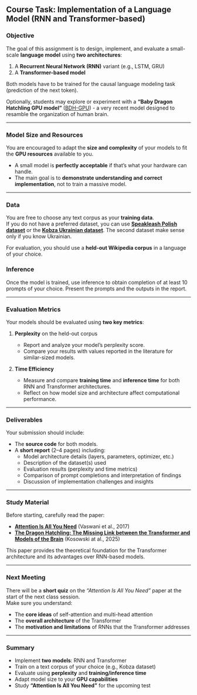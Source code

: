 ## **Course Task: Implementation of a Language Model (RNN and Transformer-based)**

### **Objective**
The goal of this assignment is to design, implement, and evaluate a small-scale **language model** using **two architectures**:
1. A **Recurrent Neural Network (RNN)** variant (e.g., LSTM, GRU)  
2. A **Transformer-based model**

Both models have to be trained for the causal language modeling task (prediction of the next token).

Optionally, students may explore or experiment with a **“Baby Dragon Hatchling GPU model”** ([BDH-GPU](https://github.com/pathwaycom/bdh)) - a very recent model designed to resamble the organization of human brain.

---

### **Model Size and Resources**
You are encouraged to adapt the **size and complexity** of your models to fit the **GPU resources** available to you.  
- A small model is **perfectly acceptable** if that’s what your hardware can handle.  
- The main goal is to **demonstrate understanding and correct implementation**, not to train a massive model.

---

### **Data**
You are free to choose any text corpus as your **training data**.  
If you do not have a preferred dataset, you can use **[Speakleash Polish dataset](https://github.com/speakleash/speakleash)** or the **[Kobza Ukrainian dataset](https://huggingface.co/datasets/Goader/kobza)**. The second dataset make sense only if you know Ukrainian.

For evaluation, you should use a **held-out Wikipedia corpus** in a language of your choice.

### **Inference**
Once the model is trained, use inference to obtain completion of at least 10 prompts of your choice. 
Present the prompts and the outputs in the report.

---

### **Evaluation Metrics**
Your models should be evaluated using **two key metrics**:

1. **Perplexity** on the held-out corpus  
   - Report and analyze your model’s perplexity score.  
   - Compare your results with values reported in the literature for similar-sized models.

2. **Time Efficiency**  
   - Measure and compare **training time** and **inference time** for both RNN and Transformer architectures.  
   - Reflect on how model size and architecture affect computational performance.

---

### **Deliverables**
Your submission should include:
- The **source code** for both models.  
- A **short report** (2–4 pages) including:
  - Model architecture details (layers, parameters, optimizer, etc.)  
  - Description of the dataset(s) used  
  - Evaluation results (perplexity and time metrics)  
  - Comparison of prompt completions and interpretation of findings  
  - Discussion of implementation challenges and insights  

---

### **Study Material**
Before starting, carefully read the paper:  
* **[Attention Is All You Need](https://arxiv.org/abs/1706.03762)** (Vaswani et al., 2017) 
* **[The Dragon Hatchling: The Missing Link between the Transformer and Models of the Brain](https://arxiv.org/abs/2509.26507)** (Kosowski at al., 2025)

This paper provides the theoretical foundation for the Transformer architecture and its advantages over RNN-based models.

---

### **Next Meeting**
There will be a **short quiz** on the *“Attention Is All You Need”* paper at the start of the next class session.  
Make sure you understand:
- The **core ideas** of self-attention and multi-head attention  
- The **overall architecture** of the Transformer  
- The **motivation and limitations** of RNNs that the Transformer addresses

---

### **Summary**
- Implement **two models**: RNN and Transformer  
- Train on a text corpus of your choice (e.g., Kobza dataset)  
- Evaluate using **perplexity** and **training/inference time**  
- Adapt model size to your **GPU capabilities**  
- Study **“Attention Is All You Need”** for the upcoming test  
